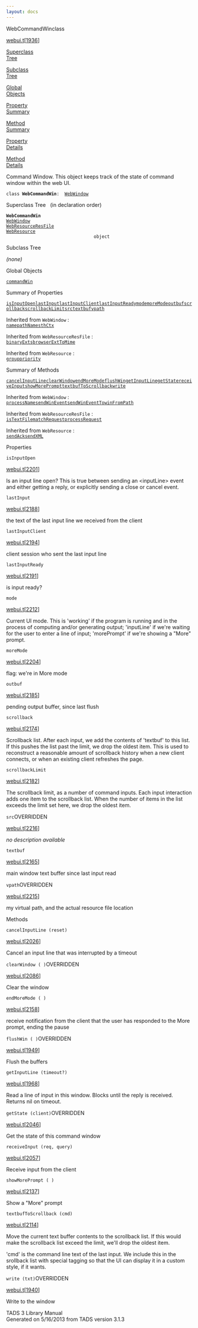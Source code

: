 ```yaml
---
layout: docs
---
```

<span class="title">WebCommandWin</span><span class="type">class</span>

[webui.t](../file/webui.t.html)\[[1936](../source/webui.t.html#1936)\]

[Superclass  
Tree](#_SuperClassTree_)

[Subclass  
Tree](#_SubClassTree_)

[Global  
Objects](#_ObjectSummary_)

[Property  
Summary](#_PropSummary_)

[Method  
Summary](#_MethodSummary_)

[Property  
Details](#_Properties_)

[Method  
Details](#_Methods_)



Command Window. This object keeps track of the state of command window
within the web UI.

`class `**`WebCommandWin`**` :   `[`WebWindow`](../object/WebWindow.html)



<span id="_SuperClassTree_"></span>



<span class="hdln">Superclass Tree</span>   (in declaration order)



**`WebCommandWin`**  
[`WebWindow`](../object/WebWindow.html)  
[`WebResourceResFile`](../object/WebResourceResFile.html)  
[`WebResource`](../object/WebResource.html)  
`                                 object`  
<span id="_SubClassTree_"></span>



<span class="hdln">Subclass Tree</span>  



*(none)* <span id="_ObjectSummary_"></span>



<span class="hdln">Global Objects</span>  



[`commandWin`](../object/commandWin.html)
<span id="_PropSummary_"></span>



<span class="hdln">Summary of Properties</span>  



[`isInputOpen`](#isInputOpen)[`lastInput`](#lastInput)[`lastInputClient`](#lastInputClient)[`lastInputReady`](#lastInputReady)[`mode`](#mode)[`moreMode`](#moreMode)[`outbuf`](#outbuf)[`scrollback`](#scrollback)[`scrollbackLimit`](#scrollbackLimit)[`src`](#src)[`textbuf`](#textbuf)[`vpath`](#vpath)

Inherited from `WebWindow` :  
[`name`](../object/WebWindow.html#name)[`pathName`](../object/WebWindow.html#pathName)[`sthCtx`](../object/WebWindow.html#sthCtx)

Inherited from `WebResourceResFile` :  
[`binaryExts`](../object/WebResourceResFile.html#binaryExts)[`browserExtToMime`](../object/WebResourceResFile.html#browserExtToMime)

Inherited from `WebResource` :  
[`group`](../object/WebResource.html#group)[`priority`](../object/WebResource.html#priority)

<span id="_MethodSummary_"></span>



<span class="hdln">Summary of Methods</span>  



[`cancelInputLine`](#cancelInputLine)[`clearWindow`](#clearWindow)[`endMoreMode`](#endMoreMode)[`flushWin`](#flushWin)[`getInputLine`](#getInputLine)[`getState`](#getState)[`receiveInput`](#receiveInput)[`showMorePrompt`](#showMorePrompt)[`textbufToScrollback`](#textbufToScrollback)[`write`](#write)

Inherited from `WebWindow` :  
[`processName`](../object/WebWindow.html#processName)[`sendWinEvent`](../object/WebWindow.html#sendWinEvent)[`sendWinEventTo`](../object/WebWindow.html#sendWinEventTo)[`winFromPath`](../object/WebWindow.html#winFromPath)

Inherited from `WebResourceResFile` :  
[`isTextFile`](../object/WebResourceResFile.html#isTextFile)[`matchRequest`](../object/WebResourceResFile.html#matchRequest)[`processRequest`](../object/WebResourceResFile.html#processRequest)

Inherited from `WebResource` :  
[`sendAck`](../object/WebResource.html#sendAck)[`sendXML`](../object/WebResource.html#sendXML)

<span id="_Properties_"></span>



<span class="hdln">Properties</span>  



<span id="isInputOpen"></span>

`isInputOpen`

[webui.t](../file/webui.t.html)\[[2201](../source/webui.t.html#2201)\]



Is an input line open? This is true between sending an \<inputLine\>
event and either getting a reply, or explicitly sending a close or
cancel event.



<span id="lastInput"></span>

`lastInput`

[webui.t](../file/webui.t.html)\[[2188](../source/webui.t.html#2188)\]



the text of the last input line we received from the client



<span id="lastInputClient"></span>

`lastInputClient`

[webui.t](../file/webui.t.html)\[[2194](../source/webui.t.html#2194)\]



client session who sent the last input line



<span id="lastInputReady"></span>

`lastInputReady`

[webui.t](../file/webui.t.html)\[[2191](../source/webui.t.html#2191)\]



is input ready?



<span id="mode"></span>

`mode`

[webui.t](../file/webui.t.html)\[[2212](../source/webui.t.html#2212)\]



Current UI mode. This is 'working' if the program is running and in the
process of computing and/or generating output; 'inputLine' if we're
waiting for the user to enter a line of input; 'morePrompt' if we're
showing a "More" prompt.



<span id="moreMode"></span>

`moreMode`

[webui.t](../file/webui.t.html)\[[2204](../source/webui.t.html#2204)\]



flag: we're in More mode



<span id="outbuf"></span>

`outbuf`

[webui.t](../file/webui.t.html)\[[2185](../source/webui.t.html#2185)\]



pending output buffer, since last flush



<span id="scrollback"></span>

`scrollback`

[webui.t](../file/webui.t.html)\[[2174](../source/webui.t.html#2174)\]



Scrollback list. After each input, we add the contents of 'textbuf' to
this list. If this pushes the list past the limit, we drop the oldest
item. This is used to reconstruct a reasonable amount of scrollback
history when a new client connects, or when an existing client refreshes
the page.



<span id="scrollbackLimit"></span>

`scrollbackLimit`

[webui.t](../file/webui.t.html)\[[2182](../source/webui.t.html#2182)\]



The scrollback limit, as a number of command inputs. Each input
interaction adds one item to the scrollback list. When the number of
items in the list exceeds the limit set here, we drop the oldest item.



<span id="src"></span>

`src`<span class="rem">OVERRIDDEN</span>

[webui.t](../file/webui.t.html)\[[2216](../source/webui.t.html#2216)\]



*no description available*



<span id="textbuf"></span>

`textbuf`

[webui.t](../file/webui.t.html)\[[2165](../source/webui.t.html#2165)\]



main window text buffer since last input read



<span id="vpath"></span>

`vpath`<span class="rem">OVERRIDDEN</span>

[webui.t](../file/webui.t.html)\[[2215](../source/webui.t.html#2215)\]



my virtual path, and the actual resource file location



<span id="_Methods_"></span>



<span class="hdln">Methods</span>  



<span id="cancelInputLine"></span>

`cancelInputLine (reset)`

[webui.t](../file/webui.t.html)\[[2026](../source/webui.t.html#2026)\]



Cancel an input line that was interrupted by a timeout



<span id="clearWindow"></span>

`clearWindow ( )`<span class="rem">OVERRIDDEN</span>

[webui.t](../file/webui.t.html)\[[2086](../source/webui.t.html#2086)\]



Clear the window



<span id="endMoreMode"></span>

`endMoreMode ( )`

[webui.t](../file/webui.t.html)\[[2158](../source/webui.t.html#2158)\]



receive notification from the client that the user has responded to the
More prompt, ending the pause



<span id="flushWin"></span>

`flushWin ( )`<span class="rem">OVERRIDDEN</span>

[webui.t](../file/webui.t.html)\[[1949](../source/webui.t.html#1949)\]



Flush the buffers



<span id="getInputLine"></span>

`getInputLine (timeout?)`

[webui.t](../file/webui.t.html)\[[1968](../source/webui.t.html#1968)\]



Read a line of input in this window. Blocks until the reply is received.
Returns nil on timeout.



<span id="getState"></span>

`getState (client)`<span class="rem">OVERRIDDEN</span>

[webui.t](../file/webui.t.html)\[[2046](../source/webui.t.html#2046)\]



Get the state of this command window



<span id="receiveInput"></span>

`receiveInput (req, query)`

[webui.t](../file/webui.t.html)\[[2057](../source/webui.t.html#2057)\]



Receive input from the client



<span id="showMorePrompt"></span>

`showMorePrompt ( )`

[webui.t](../file/webui.t.html)\[[2137](../source/webui.t.html#2137)\]



Show a "More" prompt



<span id="textbufToScrollback"></span>

`textbufToScrollback (cmd)`

[webui.t](../file/webui.t.html)\[[2114](../source/webui.t.html#2114)\]



Move the current text buffer contents to the scrollback list. If this
would make the scrollback list exceed the limit, we'll drop the oldest
item.

'cmd' is the command line text of the last input. We include this in the
srollback list with special tagging so that the UI can display it in a
custom style, if it wants.



<span id="write"></span>

`write (txt)`<span class="rem">OVERRIDDEN</span>

[webui.t](../file/webui.t.html)\[[1940](../source/webui.t.html#1940)\]



Write to the window





TADS 3 Library Manual  
Generated on 5/16/2013 from TADS version 3.1.3


